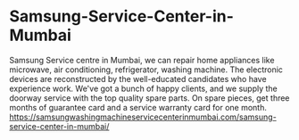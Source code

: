 # Samsung-Service-Center-in-Mumbai
Samsung  Service centre in Mumbai, we can repair home appliances like microwave, air conditioning, refrigerator, washing machine. The electronic devices are reconstructed by the well-educated candidates who have experience work. We've got a bunch of happy clients, and we supply the doorway service with the top quality spare parts. On spare pieces, get three months of guarantee card and a service warranty card for one month.  https://samsungwashingmachineservicecenterinmumbai.com/samsung-service-center-in-mumbai/

